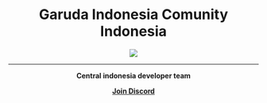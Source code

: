 <h1 align="center">Garuda Indonesia Comunity Indonesia</h1>
<p align="center">
  <a href="https://Central-Indonesia.github.io/">
    <img src="https://r2.fivemanage.com/wuFyfLefICmpIY8KLSe7p/garuda.png">
  </a>
    <hr>
    <p align="center"><strong>Central indonesia developer team</p>
    <p align="center">
      <a href="https://discord.io/garudaredm">
        <p align="center">Join Discord</p>
      </a>
    </p>
  </a>
</p>
